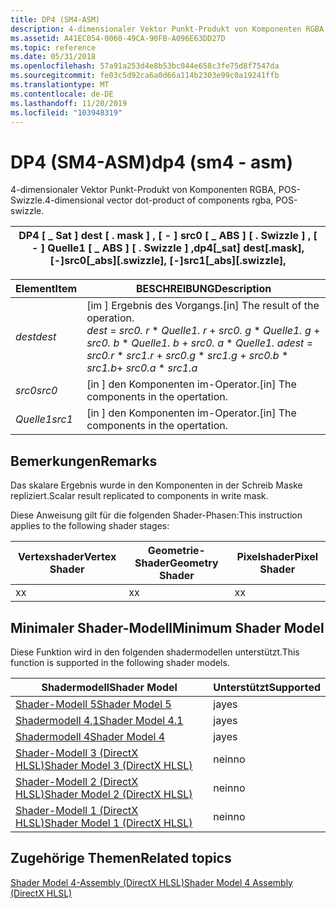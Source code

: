 ```yaml
---
title: DP4 (SM4-ASM)
description: 4-dimensionaler Vektor Punkt-Produkt von Komponenten RGBA, POS-Swizzle.
ms.assetid: A41EC054-0060-49CA-90FB-A096E63DD27D
ms.topic: reference
ms.date: 05/31/2018
ms.openlocfilehash: 57a91a253d4e8b53bc044e658c3fe75d8f7547da
ms.sourcegitcommit: fe03c5d92ca6a0d66a114b2303e99c0a19241ffb
ms.translationtype: MT
ms.contentlocale: de-DE
ms.lasthandoff: 11/20/2019
ms.locfileid: "103948319"
---
```

# <a name="dp4-sm4---asm"></a><span data-ttu-id="43bff-103">DP4 (SM4-ASM)</span><span class="sxs-lookup"><span data-stu-id="43bff-103">dp4 (sm4 - asm)</span></span>

<span data-ttu-id="43bff-104">4-dimensionaler Vektor Punkt-Produkt von Komponenten RGBA, POS-Swizzle.</span><span class="sxs-lookup"><span data-stu-id="43bff-104">4-dimensional vector dot-product of components rgba, POS-swizzle.</span></span>



| <span data-ttu-id="43bff-105">DP4 \[ \_ Sat \] dest \[ . mask \] , \[ - \] src0 \[ \_ ABS \] \[ . Swizzle \] , \[ - \] Quelle1 \[ \_ ABS \] \[ . Swizzle \] ,</span><span class="sxs-lookup"><span data-stu-id="43bff-105">dp4\[\_sat\] dest\[.mask\], \[-\]src0\[\_abs\]\[.swizzle\], \[-\]src1\[\_abs\]\[.swizzle\],</span></span> |
|---------------------------------------------------------------------------------------------|



 



| <span data-ttu-id="43bff-106">Element</span><span class="sxs-lookup"><span data-stu-id="43bff-106">Item</span></span>                                                            | <span data-ttu-id="43bff-107">BESCHREIBUNG</span><span class="sxs-lookup"><span data-stu-id="43bff-107">Description</span></span>                                                                                                                                                  |
|-----------------------------------------------------------------|--------------------------------------------------------------------------------------------------------------------------------------------------------------|
| <span data-ttu-id="43bff-108"><span id="dest"></span><span id="DEST"></span>*dest*</span><span class="sxs-lookup"><span data-stu-id="43bff-108"><span id="dest"></span><span id="DEST"></span>*dest*</span></span><br/> | <span data-ttu-id="43bff-109">\[im \] Ergebnis des Vorgangs.</span><span class="sxs-lookup"><span data-stu-id="43bff-109">\[in\] The result of the operation.</span></span> <br/> <span data-ttu-id="43bff-110">*dest*  =  *src0. r* \* *Quelle1. r*  +  *src0. g* \* *Quelle1. g*  +  *src0. b* \* *Quelle1. b* +  *src0. a* \* *Quelle1. a*</span><span class="sxs-lookup"><span data-stu-id="43bff-110">*dest* = *src0.r* \* *src1.r* + *src0.g* \* *src1.g* + *src0.b* \* *src1.b*+ *src0.a* \* *src1.a*</span></span><br/> |
| <span data-ttu-id="43bff-111"><span id="src0"></span><span id="SRC0"></span>*src0*</span><span class="sxs-lookup"><span data-stu-id="43bff-111"><span id="src0"></span><span id="SRC0"></span>*src0*</span></span><br/> | <span data-ttu-id="43bff-112">\[in \] den Komponenten im-Operator.</span><span class="sxs-lookup"><span data-stu-id="43bff-112">\[in\] The components in the opertation.</span></span><br/>                                                                                                          |
| <span data-ttu-id="43bff-113"><span id="src1"></span><span id="SRC1"></span>*Quelle1*</span><span class="sxs-lookup"><span data-stu-id="43bff-113"><span id="src1"></span><span id="SRC1"></span>*src1*</span></span><br/> | <span data-ttu-id="43bff-114">\[in \] den Komponenten im-Operator.</span><span class="sxs-lookup"><span data-stu-id="43bff-114">\[in\] The components in the opertation.</span></span><br/>                                                                                                          |



 

## <a name="remarks"></a><span data-ttu-id="43bff-115">Bemerkungen</span><span class="sxs-lookup"><span data-stu-id="43bff-115">Remarks</span></span>

<span data-ttu-id="43bff-116">Das skalare Ergebnis wurde in den Komponenten in der Schreib Maske repliziert.</span><span class="sxs-lookup"><span data-stu-id="43bff-116">Scalar result replicated to components in write mask.</span></span>

<span data-ttu-id="43bff-117">Diese Anweisung gilt für die folgenden Shader-Phasen:</span><span class="sxs-lookup"><span data-stu-id="43bff-117">This instruction applies to the following shader stages:</span></span>



| <span data-ttu-id="43bff-118">Vertexshader</span><span class="sxs-lookup"><span data-stu-id="43bff-118">Vertex Shader</span></span> | <span data-ttu-id="43bff-119">Geometrie-Shader</span><span class="sxs-lookup"><span data-stu-id="43bff-119">Geometry Shader</span></span> | <span data-ttu-id="43bff-120">Pixelshader</span><span class="sxs-lookup"><span data-stu-id="43bff-120">Pixel Shader</span></span> |
|---------------|-----------------|--------------|
| <span data-ttu-id="43bff-121">x</span><span class="sxs-lookup"><span data-stu-id="43bff-121">x</span></span>             | <span data-ttu-id="43bff-122">x</span><span class="sxs-lookup"><span data-stu-id="43bff-122">x</span></span>               | <span data-ttu-id="43bff-123">x</span><span class="sxs-lookup"><span data-stu-id="43bff-123">x</span></span>            |



 

## <a name="minimum-shader-model"></a><span data-ttu-id="43bff-124">Minimaler Shader-Modell</span><span class="sxs-lookup"><span data-stu-id="43bff-124">Minimum Shader Model</span></span>

<span data-ttu-id="43bff-125">Diese Funktion wird in den folgenden shadermodellen unterstützt.</span><span class="sxs-lookup"><span data-stu-id="43bff-125">This function is supported in the following shader models.</span></span>



| <span data-ttu-id="43bff-126">Shadermodell</span><span class="sxs-lookup"><span data-stu-id="43bff-126">Shader Model</span></span>                                              | <span data-ttu-id="43bff-127">Unterstützt</span><span class="sxs-lookup"><span data-stu-id="43bff-127">Supported</span></span> |
|-----------------------------------------------------------|-----------|
| [<span data-ttu-id="43bff-128">Shader-Modell 5</span><span class="sxs-lookup"><span data-stu-id="43bff-128">Shader Model 5</span></span>](d3d11-graphics-reference-sm5.md)        | <span data-ttu-id="43bff-129">ja</span><span class="sxs-lookup"><span data-stu-id="43bff-129">yes</span></span>       |
| [<span data-ttu-id="43bff-130">Shadermodell 4,1</span><span class="sxs-lookup"><span data-stu-id="43bff-130">Shader Model 4.1</span></span>](dx-graphics-hlsl-sm4.md)              | <span data-ttu-id="43bff-131">ja</span><span class="sxs-lookup"><span data-stu-id="43bff-131">yes</span></span>       |
| [<span data-ttu-id="43bff-132">Shadermodell 4</span><span class="sxs-lookup"><span data-stu-id="43bff-132">Shader Model 4</span></span>](dx-graphics-hlsl-sm4.md)                | <span data-ttu-id="43bff-133">ja</span><span class="sxs-lookup"><span data-stu-id="43bff-133">yes</span></span>       |
| [<span data-ttu-id="43bff-134">Shader-Modell 3 (DirectX HLSL)</span><span class="sxs-lookup"><span data-stu-id="43bff-134">Shader Model 3 (DirectX HLSL)</span></span>](dx-graphics-hlsl-sm3.md) | <span data-ttu-id="43bff-135">nein</span><span class="sxs-lookup"><span data-stu-id="43bff-135">no</span></span>        |
| [<span data-ttu-id="43bff-136">Shader-Modell 2 (DirectX HLSL)</span><span class="sxs-lookup"><span data-stu-id="43bff-136">Shader Model 2 (DirectX HLSL)</span></span>](dx-graphics-hlsl-sm2.md) | <span data-ttu-id="43bff-137">nein</span><span class="sxs-lookup"><span data-stu-id="43bff-137">no</span></span>        |
| [<span data-ttu-id="43bff-138">Shader-Modell 1 (DirectX HLSL)</span><span class="sxs-lookup"><span data-stu-id="43bff-138">Shader Model 1 (DirectX HLSL)</span></span>](dx-graphics-hlsl-sm1.md) | <span data-ttu-id="43bff-139">nein</span><span class="sxs-lookup"><span data-stu-id="43bff-139">no</span></span>        |



 

## <a name="related-topics"></a><span data-ttu-id="43bff-140">Zugehörige Themen</span><span class="sxs-lookup"><span data-stu-id="43bff-140">Related topics</span></span>

<dl> <dt>

[<span data-ttu-id="43bff-141">Shader Model 4-Assembly (DirectX HLSL)</span><span class="sxs-lookup"><span data-stu-id="43bff-141">Shader Model 4 Assembly (DirectX HLSL)</span></span>](dx-graphics-hlsl-sm4-asm.md)
</dt> </dl>

 

 





